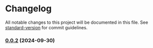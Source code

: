 # Changelog

All notable changes to this project will be documented in this file. See [standard-version](https://github.com/conventional-changelog/standard-version) for commit guidelines.

### [0.0.2](https://github.com/manferlo81/action-tag-name-filter-test/compare/v0.0.1...v0.0.2) (2024-09-30)

